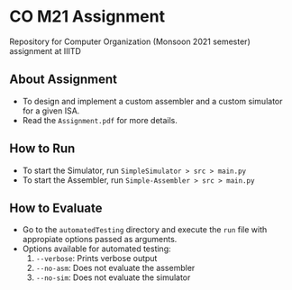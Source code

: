 # CO M21 Assignment
Repository for Computer Organization (Monsoon 2021 semester) assignment at IIITD

## About Assignment
* To design and implement a custom assembler and a custom simulator for a given ISA.
* Read the `Assignment.pdf` for more details.

## How to Run
* To start the Simulator, run `SimpleSimulator > src > main.py` 
* To start the Assembler, run `Simple-Assembler > src > main.py` 
  
## How to Evaluate
* Go to the `automatedTesting` directory and execute the `run` file with appropiate options passed as arguments.
* Options available for automated testing:
	1. `--verbose`: Prints verbose output
	2. `--no-asm`: Does not evaluate the assembler
	3. `--no-sim`: Does not evaluate the simulator

